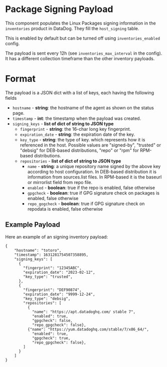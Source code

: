 # Package Signing Payload

This component populates the Linux Packages signing information in the `inventories` product in DataDog. They fill the `host_signing` table.

This is enabled by default but can be turned off using `inventories_enabled` config.

The payload is sent every 12h (see `inventories_max_interval` in the config). It has a different collection timeframe than the other inventory payloads.

# Format

The payload is a JSON dict with a list of keys, each having the following fields

- `hostname` - **string**: the hostname of the agent as shown on the status page.
- `timestamp` - **int**: the timestamp when the payload was created.
- `signing_keys` - **list of dict of string to JSON type**
  - `fingerprint` - **string**: the 16-char long key fingerprint.
  - `expiration_date` - **string**: the expiration date of the key.
  - `key_type` - **string**: the type of key. which represents how it is referenced in the host. Possible values are "signed-by", "trusted" or "debsig" for DEB-based distributions, "repo" or "rpm" for RPM-based distributions.
  - `repositories` - **list of dict of string to JSON type**
    - `name` - **string**: a unique repository name signed by the above key according to host configuration. In DEB-based distribution it is information from sources.list files. In RPM-based it is the baseurl or mirrorlist field from repo file.
    - `enabled` - **boolean**: true if the repo is enabled, false otherwise
    - `gpgcheck` - **boolean**: true if GPG signature check on packages is enabled, false otherwise
    - `repo_gogcheck` - **boolean**: true if GPG signature check on repodata is enabled, false otherwise
  

## Example Payload

Here an example of an signing inventory payload:

```
{
    "hostname": "totoro",
    "timestamp": 1631281754507358895,
    "signing_keys": [
      {
        "fingerprint": "12345ABC",
        "expiration_date": "2023-02-12",
        "key_type": "trusted",
      },
      {
        "fingerprint": "DEF90874",
        "expiration_date": "9999-12-24",
        "key_type": "debsig",
        "repositories": [
          {
            "name": "https://apt.datadoghq.com/ stable 7",
            "enabled": true,
            "gpgcheck": false,
            "repo_gpgcheck": false},
          {"name": "https://yum.datadoghq.com/stable/7/x86_64/",
            "enabled": true,
            "gpgcheck": true,
            "repo_gpgcheck": false},
        ]
      }
    ]
}
```
